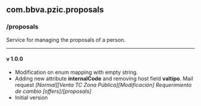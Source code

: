 ## com.bbva.pzic.proposals

### /proposals
Service for managing the proposals of a person.

***
#### v 1.0.0
- Modification on enum mapping with empty string.
- Adding new attribute **internalCode** and removing host field **valtipo**. Mail request *[Normal][Venta TC Zona Pública][Modificación] Requerimiento de cambio [offers]/[proposals]*
- Initial version
